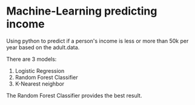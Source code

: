 # Machine-Learning predicting income
Using python to predict if a person's income is less or more than 50k per year based on the adult.data.

There are 3 models:
1. Logistic Regression
2. Random Forest Classifier
3. K-Nearest neighbor

The Random Forest Classifier provides the best result. 

